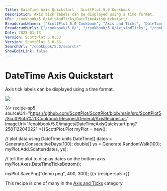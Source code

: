 ```yaml
---
Title: DateTime Axis Quickstart - ScottPlot 5.0 Cookbook
Description: Axis tick labels can be displayed using a time format.
URL: /cookbook/5.0/AxisAndTicks/DateTimeAxisQuickstart/
BreadcrumbNames: ["ScottPlot 5.0 Cookbook", "Axis and Ticks", "DateTime Axis Quickstart"]
BreadcrumbUrls: ["/cookbook/5.0/", "/cookbook/5.0/AxisAndTicks", "/cookbook/5.0/AxisAndTicks/DateTimeAxisQuickstart"]
Date: 2025-01-13
Version: ScottPlot 5.0.53
Version: ScottPlot 5.0.53
SearchUrl: "/cookbook/5.0/search/"
ShowEditLink: false
---
```



<div class='d-flex align-items-center mt-5'>
<h1 class='me-2 text-dark my-0 border-0'>DateTime Axis Quickstart</h1>
</div>

Axis tick labels can be displayed using a time format.

[![](/cookbook/5.0/images/DateTimeAxisQuickstart.png?250112204022)](/cookbook/5.0/images/DateTimeAxisQuickstart.png?250112204022)

{{< recipe-sp5 sourceUrl="https://github.com/ScottPlot/ScottPlot/blob/main/src/ScottPlot5/ScottPlot5%20Cookbook/Recipes/General/AxisRecipes.cs" imageUrl="/cookbook/5.0/images/DateTimeAxisQuickstart.png?250112204022" >}}ScottPlot.Plot myPlot = new();

// plot data using DateTime units
DateTime[] dates = Generate.ConsecutiveDays(100);
double[] ys = Generate.RandomWalk(100);
myPlot.Add.Scatter(dates, ys);

// tell the plot to display dates on the bottom axis
myPlot.Axes.DateTimeTicksBottom();

myPlot.SavePng("demo.png", 400, 300);
{{< /recipe-sp5 >}}

<div class='my-5 text-center'>This recipe is one of many in the <a href='/cookbook/5.0/AxisAndTicks'>Axis and Ticks</a> category</div>


